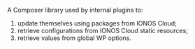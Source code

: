 A Composer library used by internal plugins to:
   1) update themselves using packages from IONOS Cloud;
   2) retrieve configurations from IONOS Cloud static resources;
   3) retrieve values from global WP options.